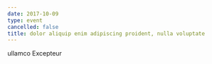 ```yaml
---
date: 2017-10-09
type: event
cancelled: false
title: dolor aliquip enim adipiscing proident, nulla voluptate
---
```

ullamco Excepteur